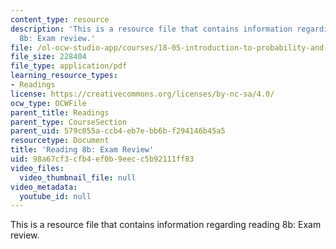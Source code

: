 ```yaml
---
content_type: resource
description: 'This is a resource file that contains information regarding reading
  8b: Exam review.'
file: /ol-ocw-studio-app/courses/18-05-introduction-to-probability-and-statistics-spring-2014/98a67cf3cfb4ef0b9eecc5b92111ff83_MIT18_05S14_Reading8b.pdf
file_size: 228404
file_type: application/pdf
learning_resource_types:
- Readings
license: https://creativecommons.org/licenses/by-nc-sa/4.0/
ocw_type: OCWFile
parent_title: Readings
parent_type: CourseSection
parent_uid: 579c055a-ccb4-eb7e-bb6b-f294146b45a5
resourcetype: Document
title: 'Reading 8b: Exam Review'
uid: 98a67cf3-cfb4-ef0b-9eec-c5b92111ff83
video_files:
  video_thumbnail_file: null
video_metadata:
  youtube_id: null
---
```

This is a resource file that contains information regarding reading 8b: Exam review.